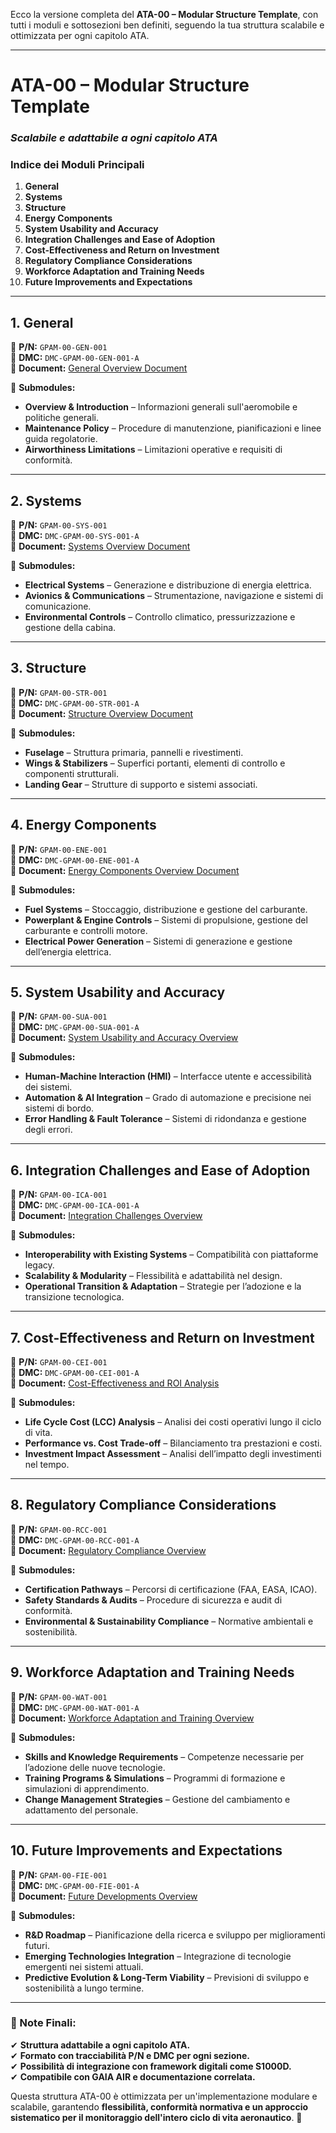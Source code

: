 Ecco la versione completa del **ATA-00 – Modular Structure Template**, con tutti i moduli e sottosezioni ben definiti, seguendo la tua struttura scalabile e ottimizzata per ogni capitolo ATA.

---

# **ATA-00 – Modular Structure Template**  
### *Scalabile e adattabile a ogni capitolo ATA*  

### **Indice dei Moduli Principali**  
1. **General**  
2. **Systems**  
3. **Structure**  
4. **Energy Components**  
5. **System Usability and Accuracy**  
6. **Integration Challenges and Ease of Adoption**  
7. **Cost-Effectiveness and Return on Investment**  
8. **Regulatory Compliance Considerations**  
9. **Workforce Adaptation and Training Needs**  
10. **Future Improvements and Expectations**  

---

## **1. General**  

📌 **P/N:** `GPAM-00-GEN-001`  
📌 **DMC:** `DMC-GPAM-00-GEN-001-A`  
📌 **Document:** [General Overview Document](#)  

🔹 **Submodules:**  
- **Overview & Introduction** – Informazioni generali sull'aeromobile e politiche generali.  
- **Maintenance Policy** – Procedure di manutenzione, pianificazioni e linee guida regolatorie.  
- **Airworthiness Limitations** – Limitazioni operative e requisiti di conformità.  

---

## **2. Systems**  

📌 **P/N:** `GPAM-00-SYS-001`  
📌 **DMC:** `DMC-GPAM-00-SYS-001-A`  
📌 **Document:** [Systems Overview Document](#)  

🔹 **Submodules:**  
- **Electrical Systems** – Generazione e distribuzione di energia elettrica.  
- **Avionics & Communications** – Strumentazione, navigazione e sistemi di comunicazione.  
- **Environmental Controls** – Controllo climatico, pressurizzazione e gestione della cabina.  

---

## **3. Structure**  

📌 **P/N:** `GPAM-00-STR-001`  
📌 **DMC:** `DMC-GPAM-00-STR-001-A`  
📌 **Document:** [Structure Overview Document](#)  

🔹 **Submodules:**  
- **Fuselage** – Struttura primaria, pannelli e rivestimenti.  
- **Wings & Stabilizers** – Superfici portanti, elementi di controllo e componenti strutturali.  
- **Landing Gear** – Strutture di supporto e sistemi associati.  

---

## **4. Energy Components**  

📌 **P/N:** `GPAM-00-ENE-001`  
📌 **DMC:** `DMC-GPAM-00-ENE-001-A`  
📌 **Document:** [Energy Components Overview Document](#)  

🔹 **Submodules:**  
- **Fuel Systems** – Stoccaggio, distribuzione e gestione del carburante.  
- **Powerplant & Engine Controls** – Sistemi di propulsione, gestione del carburante e controlli motore.  
- **Electrical Power Generation** – Sistemi di generazione e gestione dell’energia elettrica.  

---

## **5. System Usability and Accuracy**  

📌 **P/N:** `GPAM-00-SUA-001`  
📌 **DMC:** `DMC-GPAM-00-SUA-001-A`  
📌 **Document:** [System Usability and Accuracy Overview](#)  

🔹 **Submodules:**  
- **Human-Machine Interaction (HMI)** – Interfacce utente e accessibilità dei sistemi.  
- **Automation & AI Integration** – Grado di automazione e precisione nei sistemi di bordo.  
- **Error Handling & Fault Tolerance** – Sistemi di ridondanza e gestione degli errori.  

---

## **6. Integration Challenges and Ease of Adoption**  

📌 **P/N:** `GPAM-00-ICA-001`  
📌 **DMC:** `DMC-GPAM-00-ICA-001-A`  
📌 **Document:** [Integration Challenges Overview](#)  

🔹 **Submodules:**  
- **Interoperability with Existing Systems** – Compatibilità con piattaforme legacy.  
- **Scalability & Modularity** – Flessibilità e adattabilità nel design.  
- **Operational Transition & Adaptation** – Strategie per l’adozione e la transizione tecnologica.  

---

## **7. Cost-Effectiveness and Return on Investment**  

📌 **P/N:** `GPAM-00-CEI-001`  
📌 **DMC:** `DMC-GPAM-00-CEI-001-A`  
📌 **Document:** [Cost-Effectiveness and ROI Analysis](#)  

🔹 **Submodules:**  
- **Life Cycle Cost (LCC) Analysis** – Analisi dei costi operativi lungo il ciclo di vita.  
- **Performance vs. Cost Trade-off** – Bilanciamento tra prestazioni e costi.  
- **Investment Impact Assessment** – Analisi dell’impatto degli investimenti nel tempo.  

---

## **8. Regulatory Compliance Considerations**  

📌 **P/N:** `GPAM-00-RCC-001`  
📌 **DMC:** `DMC-GPAM-00-RCC-001-A`  
📌 **Document:** [Regulatory Compliance Overview](#)  

🔹 **Submodules:**  
- **Certification Pathways** – Percorsi di certificazione (FAA, EASA, ICAO).  
- **Safety Standards & Audits** – Procedure di sicurezza e audit di conformità.  
- **Environmental & Sustainability Compliance** – Normative ambientali e sostenibilità.  

---

## **9. Workforce Adaptation and Training Needs**  

📌 **P/N:** `GPAM-00-WAT-001`  
📌 **DMC:** `DMC-GPAM-00-WAT-001-A`  
📌 **Document:** [Workforce Adaptation and Training Overview](#)  

🔹 **Submodules:**  
- **Skills and Knowledge Requirements** – Competenze necessarie per l’adozione delle nuove tecnologie.  
- **Training Programs & Simulations** – Programmi di formazione e simulazioni di apprendimento.  
- **Change Management Strategies** – Gestione del cambiamento e adattamento del personale.  

---

## **10. Future Improvements and Expectations**  

📌 **P/N:** `GPAM-00-FIE-001`  
📌 **DMC:** `DMC-GPAM-00-FIE-001-A`  
📌 **Document:** [Future Developments Overview](#)  

🔹 **Submodules:**  
- **R&D Roadmap** – Pianificazione della ricerca e sviluppo per miglioramenti futuri.  
- **Emerging Technologies Integration** – Integrazione di tecnologie emergenti nei sistemi attuali.  
- **Predictive Evolution & Long-Term Viability** – Previsioni di sviluppo e sostenibilità a lungo termine.  

---

### **📌 Note Finali:**  
✔ **Struttura adattabile a ogni capitolo ATA.**  
✔ **Formato con tracciabilità P/N e DMC per ogni sezione.**  
✔ **Possibilità di integrazione con framework digitali come S1000D.**  
✔ **Compatibile con GAIA AIR e documentazione correlata.**  

Questa struttura ATA-00 è ottimizzata per un'implementazione modulare e scalabile, garantendo **flessibilità, conformità normativa e un approccio sistematico per il monitoraggio dell'intero ciclo di vita aeronautico**. 🚀



